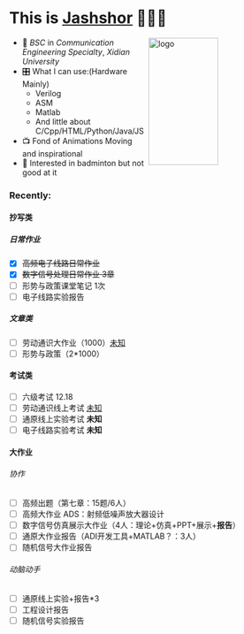 # **This is [Jashshor]([jashshor.fun](https://jashshor.fun/)) 🙋🏻‍♂️**

<img src="https://github-readme-stats.vercel.app/api?username=Jashshor&count_private=true&show_icons=true" alt="logo" height="230" align="right" width="50%" />

- 📖 *BSC* in *Communication Engineering Specialty*, *Xidian University*
- 🎛️ What I can use:(Hardware Mainly)
  - Verilog
  - ASM  
  - Matlab
  - And little about C/Cpp/HTML/Python/Java/JS
- 📺 Fond of Animations Moving and inspirational
- 🏸 Interested in badminton but not good at it


### **Recently:**
#### 抄写类

##### 日常作业

- [x] ~~高频电子线路日常作业~~
- [x] ~~数字信号处理日常作业 3章~~
- [ ] 形势与政策课堂笔记 1次
- [ ] 电子线路实验报告

##### 文章类

- [ ] 劳动通识大作业（1000）[未知]()
- [ ] 形势与政策（2*1000）

#### 考试类

- [ ] 六级考试 12.18
- [ ] 劳动通识线上考试 [未知](http://mooc1.chaoxing.com/exam/test?classId=46922265&courseId=218346218&ut=s&enc=822d5e88d685abaffaf1d234d5f656c7&cpi=93170852&openc=c0bd6e872aefa8061b0f5ed8cde263d6)
- [ ] 通原线上实验考试 **未知**
- [ ] 电子线路实验考试 **未知**

#### 大作业

###### 协作

- [ ] 高频出题（第七章：15题/6人）
- [ ] 高频大作业 ADS：射频低噪声放大器设计
- [ ] 数字信号仿真展示大作业（4人：理论+仿真+PPT+展示+**报告**）
- [ ] 通原大作业报告（ADI开发工具+MATLAB？：3人）
- [ ] 随机信号大作业报告

###### 动脑动手

- [ ] 通原线上实验+报告*3
- [ ] 工程设计报告
- [ ] 随机信号实验报告
